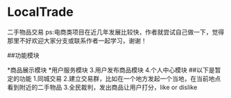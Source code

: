 # LocalTrade
二手物品交易
ps:电商类项目在近几年发展比较快，作者就尝试自己做一下，觉得那里不好欢迎大家分支或联系作者一起学习，谢谢！

##功能模块

  *商品展示模块
  *用户服务模块
  3.用户发布商品模块
  4.个人中心模块
##以下是暂定的功能
  1.同城交易
  2.建立交易群，比如在一个地方发起一个当地，在当前地点看到附近的二手物品
  3.全民裁判，发出商品让用户打分，like or dislike

